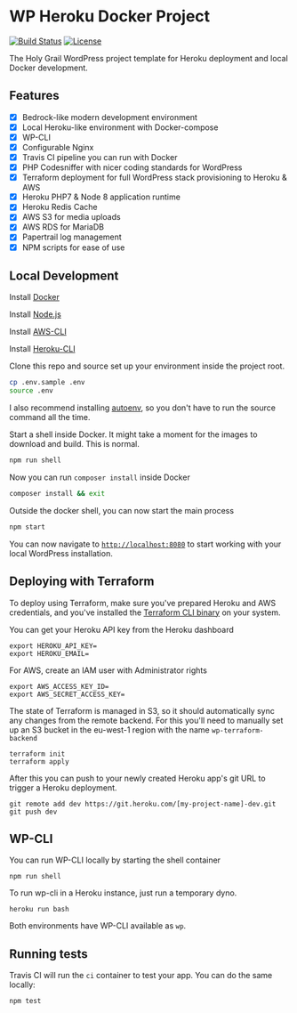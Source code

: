 # WP Heroku Docker Project
[![Build Status](https://travis-ci.org/anttiviljami/wordpress-heroku-docker-project.svg?branch=master)](https://travis-ci.org/anttiviljami/wordpress-heroku-docker-project) [![License](http://img.shields.io/:license-gpl3-blue.svg)](http://www.gnu.org/licenses/gpl-3.0.html)

The Holy Grail WordPress project template for Heroku deployment and local Docker development.

## Features

- [x] Bedrock-like modern development environment
- [x] Local Heroku-like environment with Docker-compose
- [x] WP-CLI
- [x] Configurable Nginx
- [x] Travis CI pipeline you can run with Docker
- [x] PHP Codesniffer with nicer coding standards for WordPress
- [x] Terraform deployment for full WordPress stack provisioning to Heroku & AWS
- [x] Heroku PHP7 & Node 8 application runtime
- [x] Heroku Redis Cache
- [x] AWS S3 for media uploads
- [x] AWS RDS for MariaDB
- [x] Papertrail log management
- [x] NPM scripts for ease of use

## Local Development

Install [Docker](https://www.docker.com/)

Install [Node.js](https://nodejs.org/en/download/)

Install [AWS-CLI](https://aws.amazon.com/cli/)

Install [Heroku-CLI](https://devcenter.heroku.com/articles/heroku-cli)

Clone this repo and source set up your environment inside the project root.

```bash
cp .env.sample .env
source .env
```

I also recommend installing [autoenv](https://github.com/kennethreitz/autoenv),
so you don't have to run the source command all the time.

Start a shell inside Docker. It might take a moment for the images to download
and build. This is normal.

```bash
npm run shell
```

Now you can run `composer install` inside Docker

```bash
composer install && exit
```

Outside the docker shell, you can now start the main process

```bash
npm start
```

You can now navigate to [`http://localhost:8080`](http://localhost:8080) to
start working with your local WordPress installation.

## Deploying with Terraform

To deploy using Terraform, make sure you've prepared Heroku and AWS credentials,
and you've installed the [Terraform CLI binary](https://www.terraform.io/downloads.html)
on your system.

You can get your Heroku API key from the Heroku dashboard
```
export HEROKU_API_KEY=
export HEROKU_EMAIL=
```

For AWS, create an IAM user with Administrator rights
```
export AWS_ACCESS_KEY_ID=
export AWS_SECRET_ACCESS_KEY=
```

The state of Terraform is managed in S3, so it should automatically sync any
changes from the remote backend. For this you'll need to manually set up an S3
bucket in the eu-west-1 region with the name `wp-terraform-backend`

```
terraform init
terraform apply
```

After this you can push to your newly created Heroku app's git URL to trigger
a Heroku deployment.

```
git remote add dev https://git.heroku.com/[my-project-name]-dev.git
git push dev
```

## WP-CLI

You can run WP-CLI locally by starting the shell container

```
npm run shell
```

To run wp-cli in a Heroku instance, just run a temporary dyno.

```
heroku run bash
```

Both environments have WP-CLI available as `wp`.

## Running tests

Travis CI will run the `ci` container to test your app. You can do the same
locally:

```
npm test
```
